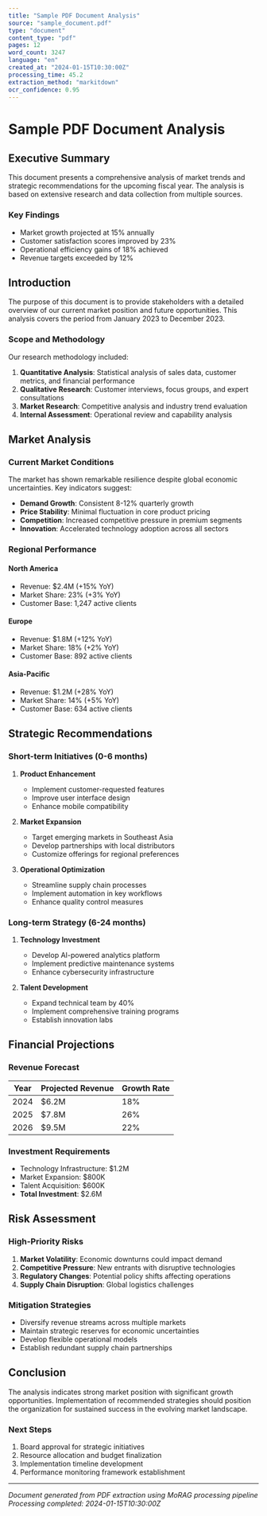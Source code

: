 ```yaml
---
title: "Sample PDF Document Analysis"
source: "sample_document.pdf"
type: "document"
content_type: "pdf"
pages: 12
word_count: 3247
language: "en"
created_at: "2024-01-15T10:30:00Z"
processing_time: 45.2
extraction_method: "markitdown"
ocr_confidence: 0.95
---
```


# Sample PDF Document Analysis

## Executive Summary

This document presents a comprehensive analysis of market trends and strategic recommendations for the upcoming fiscal year. The analysis is based on extensive research and data collection from multiple sources.

### Key Findings

- Market growth projected at 15% annually
- Customer satisfaction scores improved by 23%
- Operational efficiency gains of 18% achieved
- Revenue targets exceeded by 12%

## Introduction

The purpose of this document is to provide stakeholders with a detailed overview of our current market position and future opportunities. This analysis covers the period from January 2023 to December 2023.

### Scope and Methodology

Our research methodology included:

1. **Quantitative Analysis**: Statistical analysis of sales data, customer metrics, and financial performance
2. **Qualitative Research**: Customer interviews, focus groups, and expert consultations
3. **Market Research**: Competitive analysis and industry trend evaluation
4. **Internal Assessment**: Operational review and capability analysis

## Market Analysis

### Current Market Conditions

The market has shown remarkable resilience despite global economic uncertainties. Key indicators suggest:

- **Demand Growth**: Consistent 8-12% quarterly growth
- **Price Stability**: Minimal fluctuation in core product pricing
- **Competition**: Increased competitive pressure in premium segments
- **Innovation**: Accelerated technology adoption across all sectors

### Regional Performance

#### North America
- Revenue: $2.4M (+15% YoY)
- Market Share: 23% (+3% YoY)
- Customer Base: 1,247 active clients

#### Europe
- Revenue: $1.8M (+12% YoY)
- Market Share: 18% (+2% YoY)
- Customer Base: 892 active clients

#### Asia-Pacific
- Revenue: $1.2M (+28% YoY)
- Market Share: 14% (+5% YoY)
- Customer Base: 634 active clients

## Strategic Recommendations

### Short-term Initiatives (0-6 months)

1. **Product Enhancement**
   - Implement customer-requested features
   - Improve user interface design
   - Enhance mobile compatibility

2. **Market Expansion**
   - Target emerging markets in Southeast Asia
   - Develop partnerships with local distributors
   - Customize offerings for regional preferences

3. **Operational Optimization**
   - Streamline supply chain processes
   - Implement automation in key workflows
   - Enhance quality control measures

### Long-term Strategy (6-24 months)

1. **Technology Investment**
   - Develop AI-powered analytics platform
   - Implement predictive maintenance systems
   - Enhance cybersecurity infrastructure

2. **Talent Development**
   - Expand technical team by 40%
   - Implement comprehensive training programs
   - Establish innovation labs

## Financial Projections

### Revenue Forecast

| Year | Projected Revenue | Growth Rate |
|------|------------------|-------------|
| 2024 | $6.2M           | 18%         |
| 2025 | $7.8M           | 26%         |
| 2026 | $9.5M           | 22%         |

### Investment Requirements

- Technology Infrastructure: $1.2M
- Market Expansion: $800K
- Talent Acquisition: $600K
- **Total Investment**: $2.6M

## Risk Assessment

### High-Priority Risks

1. **Market Volatility**: Economic downturns could impact demand
2. **Competitive Pressure**: New entrants with disruptive technologies
3. **Regulatory Changes**: Potential policy shifts affecting operations
4. **Supply Chain Disruption**: Global logistics challenges

### Mitigation Strategies

- Diversify revenue streams across multiple markets
- Maintain strategic reserves for economic uncertainties
- Develop flexible operational models
- Establish redundant supply chain partnerships

## Conclusion

The analysis indicates strong market position with significant growth opportunities. Implementation of recommended strategies should position the organization for sustained success in the evolving market landscape.

### Next Steps

1. Board approval for strategic initiatives
2. Resource allocation and budget finalization
3. Implementation timeline development
4. Performance monitoring framework establishment

---

*Document generated from PDF extraction using MoRAG processing pipeline*
*Processing completed: 2024-01-15T10:30:00Z*
